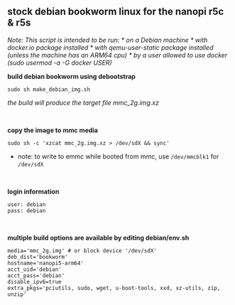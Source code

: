 ## stock debian bookworm linux for the nanopi r5c & r5s

<i>
Note: This script is intended to be run:
* on a Debian machine
* with docker.io package installed
* with qemu-user-static package installed (unless the machine has an ARM64 cpu)
* by a user allowed to use docker (sudo usermod -a -G docker USER)
</i>
<br/>

**build debian bookworm using debootstrap**
```
sudo sh make_debian_img.sh
```

<i>the build will produce the target file mmc_2g.img.xz</i>

<br/>

**copy the image to mmc media**
```
sudo sh -c 'xzcat mmc_2g.img.xz > /dev/sdX && sync'
```
* note: to write to emmc while booted from mmc, use ```/dev/mmcblk1``` for ```/dev/sdX```

<br/>

**login information**
```
user: debian
pass: debian
```

<br/>

**multiple build options are available by editing debian/env.sh**
```
media='mmc_2g.img' # or block device '/dev/sdX'
deb_dist='bookworm'
hostname='nanopi5-arm64'
acct_uid='debian'
acct_pass='debian'
disable_ipv6=true
extra_pkgs='pciutils, sudo, wget, u-boot-tools, xxd, xz-utils, zip, unzip'
```

